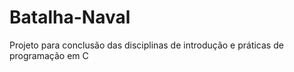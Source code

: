 # Batalha-Naval
Projeto para conclusão das disciplinas de introdução e práticas de programação em C
